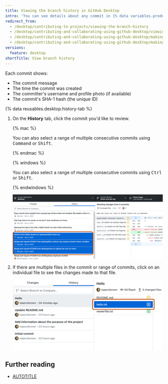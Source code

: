 ```yaml
---
title: Viewing the branch history in GitHub Desktop
intro: 'You can see details about any commit in {% data variables.product.prodname_desktop %}, including a diff of the changes the commit introduced.'
redirect_from:
  - /desktop/contributing-to-projects/viewing-the-branch-history
  - /desktop/contributing-and-collaborating-using-github-desktop/viewing-the-branch-history
  - /desktop/contributing-and-collaborating-using-github-desktop/making-changes-in-a-branch/viewing-the-branch-history
  - /desktop/contributing-and-collaborating-using-github-desktop/making-changes-in-a-branch/viewing-the-branch-history-in-github-desktop
versions:
  feature: desktop
shortTitle: View branch history
---
```

Each commit shows:

* The commit message
* The time the commit was created
* The committer's username and profile photo (if available)
* The commit's SHA-1 hash (the unique ID)

{% data reusables.desktop.history-tab %}
1. On the **History** tab, click the commit you'd like to review.

   {% mac %}

   You can also select a range of multiple consecutive commits using <kbd>Command</kbd> or <kbd>Shift</kbd>.

   {% endmac %}

   {% windows %}

   You can also select a range of multiple consecutive commits using <kbd>Ctrl</kbd> or <kbd>Shift</kbd>.

   {% endwindows %}

   ![Screenshot of a list of commits in the "History" tab. Three consecutive selected commits are highlighted in blue and outlined in orange.](/assets/images/help/desktop/branch-history-commit.png)

1. If there are multiple files in the commit or range of commits, click on an individual file to see the changes made to that file.

   ![Screenshot of a commit view. To the right of the "History" tab, the "hello.txt" file is selected from a list and highlighted with an orange outline.](/assets/images/help/desktop/branch-history-file.png)

## Further reading

* [AUTOTITLE](/desktop/working-with-your-remote-repository-on-github-or-github-enterprise/syncing-your-branch-in-github-desktop)
